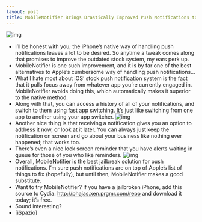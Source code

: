 ```yaml
---
layout: post
title: MobileNotifier Brings Drastically Improved Push Notifications to Your iPhone
---
```

![img](http://media.idownloadblog.com/wp-content/uploads/2011/02/Mobile-Notifier-01.png)
* I’ll be honest with you; the iPhone’s native way of handling push notifications leaves a lot to be desired. So anytime a tweak comes along that promises to improve the outdated stock system, my ears perk up.
* MobileNotifier is one such improvement, and it is by far one of the best alternatives to Apple’s cumbersome way of handling push notifications…
* What I hate most about iOS’ stock push notification system is the fact that it pulls focus away from whatever app you’re currently engaged in. MobileNotifier avoids doing this, which automatically makes it superior to the native method.
* Along with that, you can access a history of all of your notifications, and switch to them using fast app switching. It’s just like switching from one app to another using your app switcher.
![img](http://media.idownloadblog.com/wp-content/uploads/2011/02/Mobile-Notifier-03.png)
* Another nice thing is that receiving a notification gives you an option to address it now, or look at it later. You can always just keep the notification on screen and go about your business like nothing ever happened; that works too.
* There’s even a nice lock screen reminder that you have alerts waiting in queue for those of you who like reminders.
![img](http://media.idownloadblog.com/wp-content/uploads/2011/02/Mobile-Notifier-02.png)
* Overall, MobileNotifier is the best jailbreak solution for push notifications. I’m sure push notifications are on top of Apple’s list of things to fix (hopefully), but until then, MobileNotifier makes a good substitute.
* Want to try MobileNotifier? If you have a jailbroken iPhone, add this source to Cydia: http://phajas.xen.prgmr.com/repo and download it today; it’s free.
* Sound interesting?
* [iSpazio]

